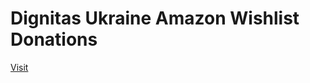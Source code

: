 # Dignitas Ukraine Amazon Wishlist Donations
[Visit](https://dignitas-ukraine-amazon-wishlist-donations.streamlit.app/)

 
